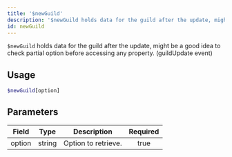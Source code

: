 ```yaml
---
title: '$newGuild'
description: '$newGuild holds data for the guild after the update, might be a good idea to check partial option before accessing any property. (guildUpdate event)'
id: newGuild
---
```


`$newGuild` holds data for the guild after the update, might be a good idea to check partial option before accessing any property. (guildUpdate event)

## Usage

```php
$newGuild[option]
```

## Parameters

| Field  | Type   | Description         | Required |
| ------ | ------ | ------------------- |:--------:|
| option | string | Option to retrieve. |   true   |